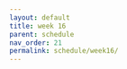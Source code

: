 ```yaml
---
layout: default
title: week 16
parent: schedule
nav_order: 21 
permalink: schedule/week16/
---
```




